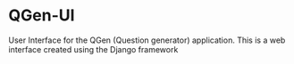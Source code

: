 # QGen-UI
User Interface for the QGen (Question generator) application. This is a web interface created using the Django framework
